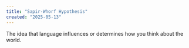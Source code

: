 ```yaml
---
title: "Sapir-Whorf Hypothesis"
created: "2025-05-13"
---
```


The idea that language influences or determines how you think about the world.
